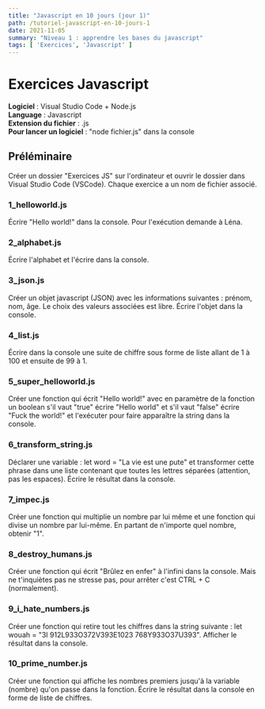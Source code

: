```yaml
---
title: "Javascript en 10 jours (jour 1)"
path: /tutoriel-javascript-en-10-jours-1
date: 2021-11-05
summary: "Niveau 1 : apprendre les bases du javascript"
tags: [ 'Exercices', 'Javascript' ]
---
```


# Exercices Javascript

**Logiciel** : Visual Studio Code + Node.js  
**Language** : Javascript  
**Extension du fichier** : .js  
**Pour lancer un logiciel** : "node fichier.js" dans la console  

## Préléminaire

Créer un dossier "Exercices JS" sur l'ordinateur et ouvrir le dossier dans Visual Studio Code (VSCode). Chaque exercice a un nom de fichier associé.

### 1_helloworld.js

Écrire "Hello world!" dans la console. Pour l'exécution demande à Léna.

### 2_alphabet.js

Écrire l'alphabet et l'écrire dans la console.

### 3_json.js

Créer un objet javascript (JSON) avec les informations suivantes : prénom, nom, âge. Le choix des valeurs associées est libre. Écrire l'objet dans la console.

### 4_list.js

Écrire dans la console une suite de chiffre sous forme de liste allant de 1 à 100 et ensuite de 99 à 1.

### 5_super_helloworld.js

Créer une fonction qui écrit "Hello world!" avec en paramètre de la fonction un boolean s'il vaut "true" écrire "Hello world" et s'il vaut "false" écrire "Fuck the world!" et l'exécuter pour faire apparaître la string dans la console.

### 6_transform_string.js

Déclarer une variable : let word = "La vie est une pute" et transformer cette phrase dans une liste contenant que toutes les lettres séparées (attention, pas les espaces). Écrire le résultat dans la console.

### 7_impec.js

Créer une fonction qui multiplie un nombre par lui même et une fonction qui divise un nombre par lui-même. En partant de n'importe quel nombre, obtenir "1".

### 8_destroy_humans.js

Créer une fonction qui écrit "Brûlez en enfer" à l'infini dans la console. Mais ne t'inquiètes pas ne stresse pas, pour arrêter c'est CTRL + C (normalement).

### 9_i_hate_numbers.js

Créer une fonction qui retire tout les chiffres dans la string suivante : let wouah = "3I 912L933O372V393E1023 768Y933O37U393". Afficher le résultat dans la console.

### 10_prime_number.js

Créer une fonction qui affiche les nombres premiers jusqu'à la variable (nombre) qu'on passe dans la fonction. Écrire le résultat dans la console en forme de liste de chiffres.

